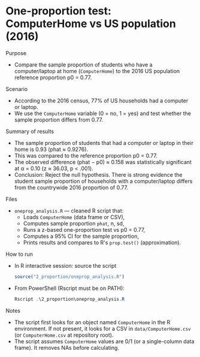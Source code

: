 # One-proportion test: ComputerHome vs US population (2016)

Purpose
- Compare the sample proportion of students who have a computer/laptop at home (`ComputerHome`) to the 2016 US population reference proportion p0 = 0.77.

Scenario
- According to the 2016 census, 77% of US households had a computer or laptop.
- We use the `ComputerHome` variable (0 = no, 1 = yes) and test whether the sample proportion differs from 0.77.

Summary of results
- The sample proportion of students that had a computer or laptop in their home is 0.93 (phat ≈ 0.9276).
- This was compared to the reference proportion p0 = 0.77.
- The observed difference (phat − p0) ≈ 0.158 was statistically significant at α = 0.10 (z ≈ 36.03, p < .001).
- Conclusion: Reject the null hypothesis. There is strong evidence the student sample proportion of households with a computer/laptop differs from the countrywide 2016 proportion of 0.77.

Files
- `oneprop_analysis.R` — cleaned R script that:
  - Loads `ComputerHome` (data frame or CSV),
  - Computes sample proportion `phat`, n, sd,
  - Runs a z-based one-proportion test vs p0 = 0.77,
  - Computes a 95% CI for the sample proportion,
  - Prints results and compares to R's `prop.test()` (approximation).

How to run
- In R interactive session: source the script
  ```r
  source("2_proportion/oneprop_analysis.R")
  ```
- From PowerShell (Rscript must be on PATH):
  ```powershell
  Rscript .\2_proportion\oneprop_analysis.R
  ```

Notes
- The script first looks for an object named `ComputerHome` in the R environment. If not present, it looks for a CSV in `data/ComputerHome.csv` (or `ComputerHome.csv` at repository root).
- The script assumes `ComputerHome` values are 0/1 (or a single-column data frame). It removes NAs before calculating.

